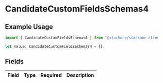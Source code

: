 # CandidateCustomFieldsSchemas4

## Example Usage

```typescript
import { CandidateCustomFieldsSchemas4 } from "@stackone/stackone-client-ts/sdk/models/shared";

let value: CandidateCustomFieldsSchemas4 = {};
```

## Fields

| Field       | Type        | Required    | Description |
| ----------- | ----------- | ----------- | ----------- |